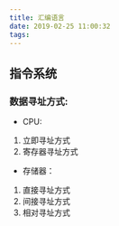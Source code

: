 ```yaml
---
title: 汇编语言
date: 2019-02-25 11:00:32
tags:
---
```

<!-- more -->
## 指令系统
### 数据寻址方式:
* CPU:
1. 立即寻址方式
2. 寄存器寻址方式
* 存储器：
1. 直接寻址方式
2. 间接寻址方式
3. 相对寻址方式

